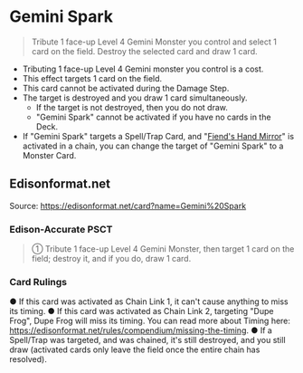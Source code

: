# Gemini Spark

> Tribute 1 face-up Level 4 Gemini Monster you control and select 1 card on the field. Destroy the selected card and draw 1 card.

*   Tributing 1 face-up Level 4 Gemini monster you control is a cost.
*   This effect targets 1 card on the field.
*   This card cannot be activated during the Damage Step.
*   The target is destroyed and you draw 1 card simultaneously.
    *   If the target is not destroyed, then you do not draw.
    *   "Gemini Spark" cannot be activated if you have no cards in the Deck.
*   If "Gemini Spark" targets a Spell/Trap Card, and "[Fiend's Hand Mirror](https://yugipedia.com/wiki/Fiend%27s_Hand_Mirror)" is activated in a chain, you can change the target of "Gemini Spark" to a Monster Card.

## Edisonformat.net

Source: https://edisonformat.net/card?name=Gemini%20Spark

### Edison-Accurate PSCT

> ① Tribute 1 face-up Level 4 Gemini Monster, then target 1 card on the field; destroy it, and if you do, draw 1 card.

### Card Rulings

● If this card was activated as Chain Link 1, it can't cause anything to miss its timing.
● If this card was activated as Chain Link 2, targeting "Dupe Frog", Dupe Frog will miss its timing.
You can read more about Timing here:
https://edisonformat.net/rules/compendium/missing-the-timing.
● If a Spell/Trap was targeted, and was chained, it's still destroyed, and you still draw (activated cards only leave the field once the entire chain has resolved).
            